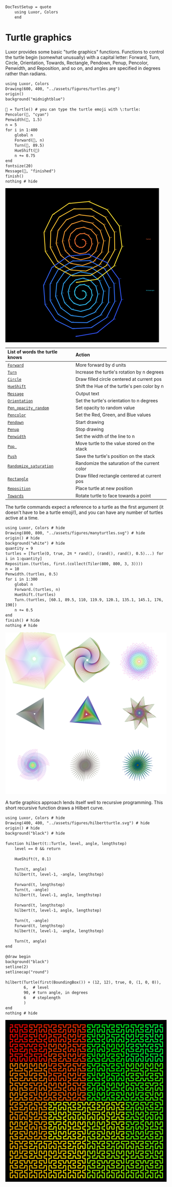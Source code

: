 ```@meta
DocTestSetup = quote
    using Luxor, Colors
    end
```
# Turtle graphics

Luxor provides some basic "turtle graphics" functions. Functions to control the turtle begin (somewhat unusually) with a capital letter: Forward, Turn, Circle, Orientation, Towards, Rectangle, Pendown, Penup, Pencolor, Penwidth, and Reposition, and so on, and angles are specified in degrees rather than radians.

```@example
using Luxor, Colors
Drawing(600, 400, "../assets/figures/turtles.png")  
origin()  
background("midnightblue")  

🐢 = Turtle() # you can type the turtle emoji with \:turtle:
Pencolor(🐢, "cyan")
Penwidth(🐢, 1.5)
n = 5
for i in 1:400
    global n
    Forward(🐢, n)
    Turn(🐢, 89.5)
    HueShift(🐢)
    n += 0.75
end
fontsize(20)
Message(🐢, "finished")
finish()  
nothing # hide
```

![turtles](../assets/figures/turtles.png)

|List of words the turtle knows|Action     |
|:---                          |:---       |
|[`Forward`](@ref)             | More forward by d units  |
|[`Turn`](@ref)                | Increase the turtle's rotation by n degrees |
|[`Circle`](@ref)              | Draw filled circle centered at current pos |
|[`HueShift`](@ref)            | Shift the Hue of the turtle's pen color by n |
|[`Message`](@ref)             | Output text   |
|[`Orientation`](@ref)         | Set the turtle's orientation to n degrees |
|[`Pen_opacity_random`](@ref)  | Set opacity to random value  |
|[`Pencolor`](@ref)            | Set the Red, Green, and Blue values |
|[`Pendown`](@ref)             | Start drawing   |
|[`Penup`](@ref)               | Stop drawing   |
|[`Penwidth`](@ref)            | Set the width of the line to n  |
|[`Pop `](@ref)                | Move turtle to the value stored on the stack |
|[`Push`](@ref)                | Save the turtle's position on the stack |
|[`Randomize_saturation`](@ref)| Randomize the saturation of the current color |
|[`Rectangle`](@ref)           | Draw filled rectangle centered at current pos |
|[`Reposition`](@ref)          | Place turtle at new position  |
|[`Towards`](@ref)             | Rotate turtle to face towards a point |

The turtle commands expect a reference to a turtle as the first argument (it doesn't have to be a turtle emoji!), and you can have any number of turtles active at a time.

```@example
using Luxor, Colors # hide
Drawing(800, 800, "../assets/figures/manyturtles.svg") # hide
origin() # hide
background("white") # hide
quantity = 9
turtles = [Turtle(O, true, 2π * rand(), (rand(), rand(), 0.5)...) for i in 1:quantity]
Reposition.(turtles, first.(collect(Tiler(800, 800, 3, 3))))
n = 10
Penwidth.(turtles, 0.5)
for i in 1:300
    global n
    Forward.(turtles, n)
    HueShift.(turtles)
    Turn.(turtles, [60.1, 89.5, 110, 119.9, 120.1, 135.1, 145.1, 176, 190])
    n += 0.5
end
finish() # hide  
nothing # hide
```

![many turtles](../assets/figures/manyturtles.svg)

A turtle graphics approach lends itself well to recursive programming. This short recursive function draws a Hilbert curve.

```@example
using Luxor, Colors # hide
Drawing(400, 400, "../assets/figures/hilbertturtle.svg") # hide
origin() # hide
background("black") # hide

function hilbert(t::Turtle, level, angle, lengthstep)
    level == 0 && return

    HueShift(t, 0.1)

    Turn(t, angle)
    hilbert(t, level-1, -angle, lengthstep)

    Forward(t, lengthstep)
    Turn(t, -angle)
    hilbert(t, level-1, angle, lengthstep)

    Forward(t, lengthstep)
    hilbert(t, level-1, angle, lengthstep)

    Turn(t, -angle)
    Forward(t, lengthstep)
    hilbert(t, level-1, -angle, lengthstep)

    Turn(t, angle)
end

@draw begin
background("black")
setline(2)
setlinecap("round")

hilbert(Turtle(first(BoundingBox()) + (12, 12), true, 0, (1, 0, 0)),
        6,  # level
        90, # turn angle, in degrees
        6   # steplength
        )
end
nothing # hide
```

![hilbert turtle](../assets/figures/hilbertturtle.svg)

